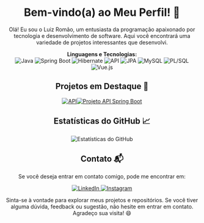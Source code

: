 <h1 align="center">Bem-vindo(a) ao Meu Perfil! 👋</h1>

<p align="center">
  Olá! Eu sou o Luiz Romão, um entusiasta da programação apaixonado por tecnologia e desenvolvimento de software. Aqui você encontrará uma variedade de projetos interessantes que desenvolvi.
</p>

<p align="center">
  <strong>Linguagens e Tecnologias:</strong>
  <br>
  <img alt="Java" src="https://img.shields.io/badge/Java-007396?style=flat-square&logo=java&logoColor=white">
  <img alt="Spring Boot" src="https://img.shields.io/badge/Spring_Boot-6DB33F?style=flat-square&logo=spring-boot&logoColor=white">
  <img alt="Hibernate" src="https://img.shields.io/badge/Hibernate-59666C?style=flat-square&logo=hibernate&logoColor=white">
  <img alt="API" src="https://img.shields.io/badge/API-005571?style=flat-square&logo=web-api&logoColor=white">
  <img alt="JPA" src="https://img.shields.io/badge/JPA-EE77B4?style=flat-square&logo=eclipse-jpa&logoColor=white">
  <img alt="MySQL" src="https://img.shields.io/badge/MySQL-4479A1?style=flat-square&logo=mysql&logoColor=white">
  <img alt="PL/SQL" src="https://img.shields.io/badge/PL/SQL-FFD700?style=flat-square&logo=oracle&logoColor=black">
  <img alt="Vue.js" src="https://img.shields.io/badge/Vue.js-4FC08D?style=flat-square&logo=vue.js&logoColor=white">
</p>

<h2 align="center">Projetos em Destaque 🌟</h2>
<p align="center">
  <a href="https://github.com/LuizRomao02/api-voll-medi">
     <img alt="API" src="https://img.shields.io/badge/API-005571?style=flat-square&logo=web-api&logoColor=white"><img alt="Projeto API Spring Boot" src="https://img.shields.io/badge/Spring_Boot-6DB33F?style=flat-square&logo=spring-boot&logoColor=white">
  </a>
</p>

<h2 align="center">Estatísticas do GitHub 📈</h2>

<p align="center">
  <img alt="Estatísticas do GitHub" src="https://github-readme-stats.vercel.app/api?username=LuizRomao02&show_icons=true&hide_title=true&count_private=true&hide=prs,issues&theme=radical">
</p>

<h2 align="center">Contato 📬</h2>
<p align="center">
  Se você deseja entrar em contato comigo, pode me encontrar em:
</p>

<p align="center">
  <a href="https://www.linkedin.com/in/luizromao02/">
    <img alt="LinkedIn" src="https://img.shields.io/badge/LinkedIn-0A66C2?style=flat-square&logo=linkedin&logoColor=white">
  </a>
   <a href="https://www.instagram.com/romaol7/">
    <img alt="Instagram" src="https://img.shields.io/badge/Instagram-E4405F?style=flat-square&logo=instagram&logoColor=white">
  </a>
</p>

<p align="center">
  Sinta-se à vontade para explorar meus projetos e repositórios. Se você tiver alguma dúvida, feedback ou sugestão, não hesite em entrar em contato. Agradeço sua visita! 😄
</p>
